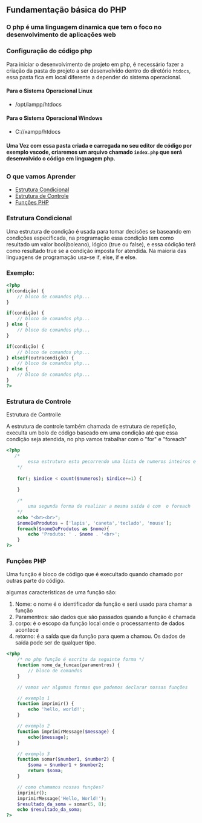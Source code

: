 ## Fundamentação básica do PHP

### O php é uma linguagem dinamica que tem o foco no desenvolvimento de aplicações web


### Configuração do código php
Para iniciar o desenvolvimento de projeto em php, é necessário fazer a criação da pasta 
do projeto a ser desenvolvido dentro do diretório `htdocs`, essa pasta fica em local 
diferente a depender do sistema operacional.

#### Para o Sistema Operacional Linux
- /opt/lampp/htdocs


#### Para o Sistema Operacional Windows
- C://xampp/htdocs


#### Uma Vez com essa pasta criada e carregada no seu editor de código por exemplo vscode, criaremos um arquivo chamado `index.php` que será desenvolvido o código em linguagem php.

## 

### O que vamos Aprender
- <a href='#estruturaCondicional'>Estrutura Condicional</a>
- <a href='#estruturadecontrole'>Estrutura de Controle</a>
- <a href='#funçõesphp'>Funções PHP</a>


### <span id='estruturaCondicional'>Estrutura Condicional</span>
Uma estrutura de condição é usada para tomar decisões se baseando em 
condições especificada, na programação essa condição tem como resultado um valor bool(boleano), lógico (true ou false), e essa códição terá como resultado true se a condição imposta for atendida.
Na maioria das linguagens de programação usa-se if, else, if e else.

<h3>Exemplo:</h3>

```php
<?php 
if(condição) {
    // bloco de comandos php...
}

if(condição) {
    // bloco de comandos php...
} else {
    // bloco de comandos php...
}

if(condição) {
    // bloco de comandos php...
} elseif(outracondição) {
    // bloco de comandos php...
} else {
    // bloco de comandos php...
}
?>
```


### <span id='estruturadecontrole'>Estrutura de Controle</span>
<p>Estrutura de Controlle</p>
A estrutura de controle também chamada de estrutura de repetição, execulta um bolo de código baseado em uma condição até que essa condição seja atendida, no php vamos trabalhar com o "for" e "foreach" 

```php
<?php
   /* 
        essa estrutura esta pecorrendo uma lista de numeros inteiros e exibindo na tela
    */
    
    for(; $indice < count($numeros); $indice+=1) {
         
    }

    /* 
        uma segunda forma de realizar a mesma saída é com  o foreach
    */
    echo "<br><br>";
    $nomeDeProdutos = ['lapis', 'caneta','teclado', 'mouse'];
    foreach($nomeDeProdutos as $nome){
        echo 'Produto: ' . $nome . '<br>';
    }
?>
```




### <span id='funçõesphp'>Funções PHP</span>
<p>Uma função é bloco de código que é execultado quando chamado por outras parte do código.</p>
<p>algumas características de uma função são:</p> 
<ol>
    <li>Nome: o nome é o identificador da função e será usado para chamar a função</li>
    <li>Paramentros: são dados que são passados quando a função é chamada </li>
    <li>corpo: é o escopo da função local onde o processamento de dados acontece</li>
    <li>retorno: é a saída que da função para quem a chamou. Os dados de saída pode ser de qualquer tipo.</li>
</ol> 

```php
<?php
    /* no php função é escrita da seguinte forma */
    function nome_da_funcao(paramentros) {
        // bloco de comandos
    }

    // vamos ver algumas formas que podemos declarar nossas funções

    // exemplo 1
    function imprimir() {
        echo 'hello, world!';
    }

    // exemplo 2
    function imprimirMessage($message) {
        echo($message);
    }

    // exemplo 3
    function somar($number1, $number2) {
        $soma = $number1 + $number2;
        return $soma;
    }

    // como chamamos nossas funções?
    imprimir();
    imprimirMessage('Hello, World!');
    $resultado_da_soma = somar(5, 8);
    echo $resultado_da_soma;
?>
```
